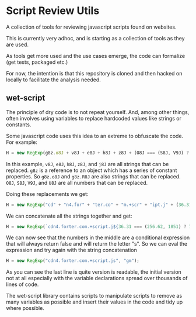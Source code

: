 # Script Review Utils

A collection of tools for reviewing javascript scripts found on websites.

This is currently very adhoc, and is starting as a collection of tools
as they are used.

As tools get more used and the use cases emerge, the code can formalize (get
tests, packaged etc.)

For now, the intention is that this repository is cloned and then hacked on
locally to facilitate the analysis needed.

## wet-script

The principle of dry code is to not repeat yourself. And, among other things,
often involves using variables to replace hardcoded values like strings or
constants.

Some javascript code uses this idea to an extreme to obfuscate the code. For 
example:

```js
H = new RegExp(g8z.o8J + v8J + e8J + h8J + z8J + (O8J === (S8J, V9J) ? U8J : g8z.R8J), j8J);
```

In this example, `v8J`, `e8J`, `h8J`, `z8J`, and `j8J` are all strings that can be replaced.
``g8z`` is a reference to an object which has a series of constant properties.
So ``g8z.o8J`` and ``g8z.R8J`` are also strings that can be replaced.
``O8J``, ``S8J``, ``V9J``, and ``U8J`` are all numbers that can be replaced.

Doing these replacements we get:

```js
H = new RegExp("cd" + "n4.for" + "ter.co" + "m.+scr" + "ipt.j" + (36.31 === (256.62, 1851) ? 722.46 : "s"), "gm");
```

We can concatenate all the strings together and get:

```js
H = new RegExp(`cdn4.forter.com.+script.j${36.31 === (256.62, 1851) ? 722.46 : "s"}`, "gm");
```

We can now see that the numbers in the middle are a conditional expression that will always
return false and will return the letter "s". So we can eval the expression and
try again with the string concatenation

```js
H = new RegExp("cdn4.forter.com.+script.js", "gm");
```

As you can see the last line is quite version is readable, the initial version not at
all especially with the variable declarations spread over thousands of lines of code.


The wet-script library contains scripts to manipulate scripts to remove as many variables
as possible and insert their values in the code and tidy up where possible.

